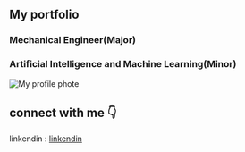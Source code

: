 ## My portfolio 

### **Mechanical Engineer(Major)**
### **Artificial Intelligence and Machine Learning(Minor)**

![My profile phote](https://elearn.nptel.ac.in/wp-content/uploads/2024/05/shutterstock_256649974-scaled.jpg?v=c86ee0d9d7ed)

## connect with me 👇

linkendin : [linkendin](https://www.linkedin.com/in/charlton-zulu-897ab8270/)
